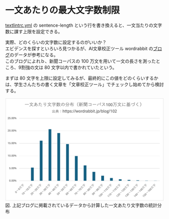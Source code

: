 # 一文あたりの最大文字数制限
[textlintrc.yml](/textlint.yml) の sentence-length という行を書き換えると、一文当たりの文字数に課す上限を設定できる。  

実際、どのくらいの文字数に設定するのがいいか？  
エビデンスを探すといろいろ見つかるが、AI文章校正ツール wordrabbit の[ブログ](https://wordrabbit.jp/blog/102)のデータが参考になる。  
このブログによれｂ、新聞コーパスの 100 万文を用いて一文の長さを測ったところ、9割強の文は 80 文字以内で書かれていたという。  

まずは 80 文字を上限に設定してみるが、最終的にこの値をどのくらいするかは、学生さんたちの書く文章を「文章校正ツール」でチェックし始めてから検討する。

![文の長さの分布](/character_distrib.png)
図. 上記ブログに掲載されているデータから計算した一文あたり文字数の統計分布  
